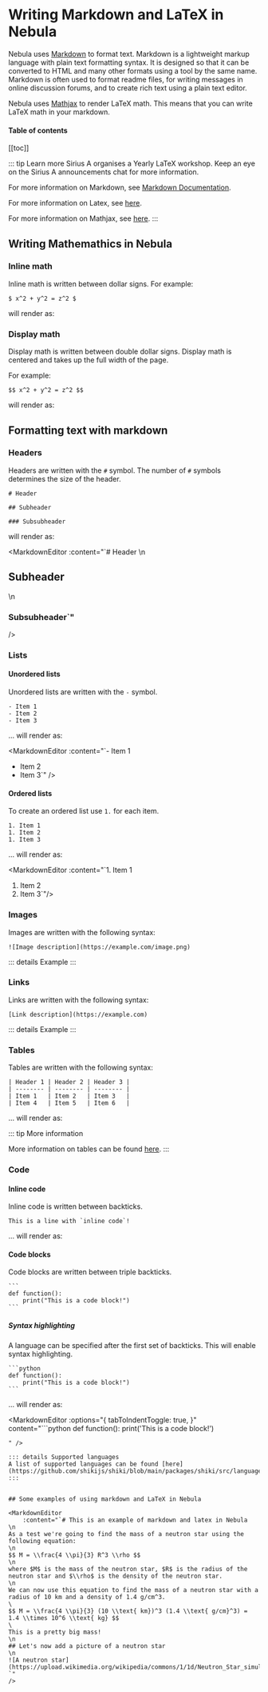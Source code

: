 # Writing Markdown and LaTeX in Nebula

<script setup lang="ts">
    import MarkdownEditor from '../../../nebula/src/js/components/MarkdownEditor.vue'
</script>



Nebula uses [Markdown](https://www.markdownguide.org/) to format text. Markdown is a lightweight markup language with plain text formatting syntax. It is designed so that it can be converted to HTML and many other formats using a tool by the same name. Markdown is often used to format readme files, for writing messages in online discussion forums, and to create rich text using a plain text editor.

Nebula uses [Mathjax](https://www.mathjax.org/) to render LaTeX math. This means that you can write LaTeX math in your markdown.

#### Table of contents
[[toc]]

::: tip Learn more
Sirius A organises a Yearly LaTeX workshop. Keep an eye on the Sirius A announcements chat for more information.

For more information on Markdown, see [Markdown Documentation](https://www.markdownguide.org/).

For more information on Latex, see [here](https://www.overleaf.com/learn/latex/Mathematical_expressions).

For more information on Mathjax, see [here](https://www.mathjax.org/).
:::

## Writing Mathemathics in Nebula

### Inline math
Inline math is written between dollar signs. For example:

```
$ x^2 + y^2 = z^2 $
```

will render as:
<MarkdownEditor 
    :content="`$ x^2 + y^2 = z^2 $`"/>

### Display math

Display math is written between double dollar signs. Display math is centered and takes up the full width of the page.

For example:

```
$$ x^2 + y^2 = z^2 $$
```

will render as:

<MarkdownEditor 
    :content="`$$ x^2 + y^2 = z^2 $$`"/>

## Formatting text with markdown

### Headers

Headers are written with the `#` symbol. The number of `#` symbols determines the size of the header. 

```
# Header

## Subheader

### Subsubheader
```

will render as:

<MarkdownEditor 
    :content="`# Header
\n
## Subheader
\n
### Subsubheader`"
/>

### Lists


#### Unordered lists

Unordered lists are written with the `-` symbol.

```
- Item 1
- Item 2
- Item 3
```

... will render as:

<MarkdownEditor 
    :content="`- Item 1
- Item 2
- Item 3`"
/>


#### Ordered lists

To create an ordered list use `1.` for each item.

```
1. Item 1
1. Item 2
1. Item 3
```

... will render as:

<MarkdownEditor 
    :content="`1. Item 1
1. Item 2
1. Item 3`"/>


### Images

Images are written with the following syntax:

```
![Image description](https://example.com/image.png)
```

::: details Example
<MarkdownEditor 
    :content="`![A neutron star](https://upload.wikimedia.org/wikipedia/commons/1/1d/Neutron_Star_simulation.png)`"
/>
:::

### Links

Links are written with the following syntax:

```
[Link description](https://example.com)
```

::: details Example
<MarkdownEditor 
    :content="`[Sirius A](https://siriusa.nl)`"
/>
:::

### Tables

Tables are written with the following syntax:

```
| Header 1 | Header 2 | Header 3 |
| -------- | -------- | -------- |
| Item 1   | Item 2   | Item 3   |
| Item 4   | Item 5   | Item 6   |
```

... will render as:

<MarkdownEditor 
    :content="`\
| Header 1 | Header 2 | Header 3 |
| -------- | -------- | -------- |
| Item 1   | Item 2   | Item 3   |
| Item 4   | Item 5   | Item 6   |`"
/>

::: tip More information

More information on tables can be found [here](https://www.markdownguide.org/extended-syntax/#tables).
:::

### Code

#### Inline code

Inline code is written between backticks.

```
This is a line with `inline code`!
```

... will render as:

<MarkdownEditor
    :content="`This is a line with \`inline code\`!`" />

#### Code blocks

Code blocks are written between triple backticks.

````
```
def function():
    print("This is a code block!")
```
````

##### Syntax highlighting
A language can be specified after the first set of backticks. This will enable syntax highlighting.


````
```python
def function():
    print("This is a code block!")
```
````

... will render as:

<MarkdownEditor
    :options="{
        tabToIndentToggle: true,
        }"
    content="```python
def function():
    print('This is a code block!')
```
" />

::: details Supported languages
A list of supported languages can be found [here](https://github.com/shikijs/shiki/blob/main/packages/shiki/src/languages.ts).
:::


## Some examples of using markdown and LaTeX in Nebula

<MarkdownEditor 
    :content="`# This is an example of markdown and latex in Nebula
\n
As a test we're going to find the mass of a neutron star using the following equation:
\n
$$ M = \\frac{4 \\pi}{3} R^3 \\rho $$
\n
where $M$ is the mass of the neutron star, $R$ is the radius of the neutron star and $\\rho$ is the density of the neutron star.
\n
We can now use this equation to find the mass of a neutron star with a radius of 10 km and a density of 1.4 g/cm^3.
\
$$ M = \\frac{4 \\pi}{3} (10 \\text{ km})^3 (1.4 \\text{ g/cm}^3) = 1.4 \\times 10^6 \\text{ kg} $$
\
This is a pretty big mass!
\n
## Let's now add a picture of a neutron star
\n
![A neutron star](https://upload.wikimedia.org/wikipedia/commons/1/1d/Neutron_Star_simulation.png)
`"
/>
